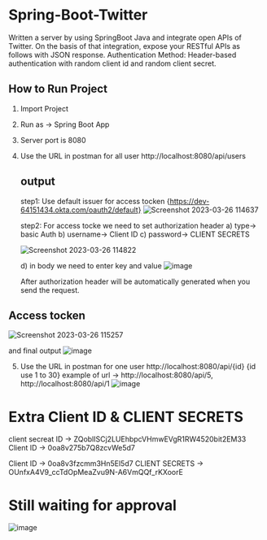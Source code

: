 # Spring-Boot-Twitter
 Written a server by using SpringBoot Java and integrate open APIs of Twitter. On the basis of that integration, expose your RESTful APIs as follows with JSON response. Authentication Method: Header-based authentication with random client id and random client secret.

## How to Run Project
1. Import Project
2. Run as -> Spring Boot App
3. Server port is 8080
4. Use the URL in postman for all user  http://localhost:8080/api/users
   ## output
   step1: Use default issuer for access tocken {https://dev-64151434.okta.com/oauth2/default}
   ![Screenshot 2023-03-26 114637](https://user-images.githubusercontent.com/73180409/227787292-1197a508-fd9d-4b53-8007-30a1ac869c83.png)
   
   step2: For access tocke we need to set authorization header 
   a) type-> basic Auth
   b) username-> Client ID
   c) password-> CLIENT SECRETS
   
   ![Screenshot 2023-03-26 114822](https://user-images.githubusercontent.com/73180409/227787381-5ceaddff-2898-412c-8f5d-c8bba4d986c9.png)
   
   d) in body we need to enter key and value 
   ![image](https://user-images.githubusercontent.com/73180409/227787519-a2e4557a-c6e5-4566-bab5-d7d1bf767092.png)
   
   After authorization header will be automatically generated when you send the request.
  ## Access tocken
  ![Screenshot 2023-03-26 115257](https://user-images.githubusercontent.com/73180409/227787690-243802b3-432b-41cc-9995-17437a3fcc87.png)
  
  and final output
  ![image](https://user-images.githubusercontent.com/73180409/227787760-314c98b9-ae42-4b03-87f1-820657076e7e.png)

  

5. Use the URL in postman for one user  http://localhost:8080/api/{id}  {id use 1 to 30}
example of url -> http://localhost:8080/api/5, http://localhost:8080/api/1
![image](https://user-images.githubusercontent.com/73180409/227787838-d8190cf1-8a8d-4f50-959c-cca5ef852404.png)


# Extra Client ID & CLIENT SECRETS

client secreat ID -> ZQoblISCj2LUEhbpcVHmwEVgR1RW4520bit2EM33
Client ID -> 0oa8v275b7Q8zcvWe5d7


Client ID -> 0oa8v3fzcmm3Hn5El5d7
CLIENT SECRETS -> OUnfxA4V9_ccTdOpMeaZvu9N-A6VmQQf_rKXoorE

# Still waiting for approval
![image](https://user-images.githubusercontent.com/73180409/227788671-ee0132ac-5ee9-47b2-8c0e-9f3245bf5cea.png)


